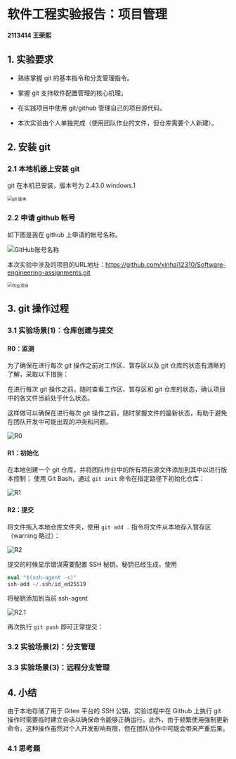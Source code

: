 # 软件工程实验报告：项目管理

**2113414 王荣熙**

## 1. 实验要求

+ 熟练掌握 git 的基本指令和分支管理指令。

+ 掌握 git 支持软件配置管理的核心机理。

+ 在实践项目中使用 git/github 管理自己的项目源代码。

+ 本次实验由个人单独完成（使用团队作业的文件，但仓库需要个人新建）。

## 2. 安装 git

### 2.1 本地机器上安装 git

git 在本机已安装，版本号为 2.43.0.windows.1

<img src="D:\桌面\平时作业\大三下\软件工程\作业4\图片\git版本.png" alt="git 版本" style="zoom:67%;" />

### 2.2 申请 github 帐号

如下图是我在 github 上申请的帐号名称。

![GitHub账号名称](D:\桌面\平时作业\大三下\软件工程\作业4\图片\GitHub账号名称.png)

本次实验中涉及的项目的URL地址：https://github.com/xinhai12310/Software-engineering-assignments.git

<img src="D:\桌面\平时作业\大三下\软件工程\作业4\图片\作业项目.png" alt="作业项目" style="zoom:67%;" />

## 3. git 操作过程

### 3.1 实验场景(1)：仓库创建与提交

#### R0：监测

为了确保在进行每次 git 操作之前对工作区、暂存区以及 git 仓库的状态有清晰的了解，采取以下措施：

在进行每次 git 操作之前，随时查看工作区、暂存区和 git 仓库的状态，确认项目中的各文件当前处于什么状态。

这样做可以确保在进行每次 git 操作之前，随时掌握文件的最新状态，有助于避免在团队开发中可能出现的冲突和问题。

![R0](D:\桌面\平时作业\大三下\软件工程\作业4\图片\R0.png)

#### R1：初始化

在本地创建一个 git 仓库，并将团队作业中的所有项目源文件添加到其中以进行版本控制；
使用 Git Bash，通过 `git init` 命令在指定路径下初始化仓库：

![R1](D:\桌面\平时作业\大三下\软件工程\作业4\图片\R1.png)

#### R2：提交

将文件拖入本地仓库文件夹，使用 `git add .` 指令将文件从本地存入暂存区（warning 略过）：

![R2](D:\桌面\平时作业\大三下\软件工程\作业4\图片\R2.png)

提交的时候显示错误需要配置 SSH 秘钥。秘钥已经生成，使用

```php
eval "$(ssh-agent -s)"
ssh-add ~/.ssh/id_ed25519
```

将秘钥添加到当前 ssh-agent

![R2.1](D:\桌面\平时作业\大三下\软件工程\作业4\图片\R2.1.png)

再次执行 `git push` 即可正常提交：



### 3.2 实验场景(2)：分支管理



### 3.3 实验场景(3)：远程分支管理



## 4. 小结

由于本地存储了用于 Gitee 平台的 SSH 公钥，实验过程中在 Github 上执行 git 操作时需要临时建立会话以确保命令能够正确运行。此外，由于频繁使用强制更新命令，这种操作虽然对个人开发影响有限，但在团队协作中可能会带来严重后果。

### 4.1 思考题

